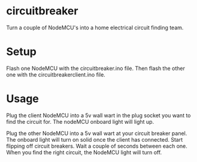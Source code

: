 # circuitbreaker
Turn a couple of NodeMCU's into a home electrical circuit finding team.

# Setup
Flash one NodeMCU with the circuitbreaker.ino file. Then flash the other one with the circuitbreakerclient.ino file.

# Usage
Plug the client NodeMCU into a 5v wall wart in the plug socket you want to find the circuit for. The nodeMCU onboard light will light up.

Plug the other NodeMCU into a 5v wall wart at your circuit breaker panel. The onboard light will turn on solid once the client has connected. Start flipping off circuit breakers. Wait a couple of seconds between each one. When you find the right circuit, the NodeMCU light will turn off.
